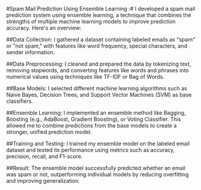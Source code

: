 #Spam Mail Prediction Using Ensemble Learning :#
I developed a spam mail prediction system using ensemble learning, a technique that combines the strengths of multiple machine learning models to improve prediction accuracy. Here's an overview:

##Data Collection:
I gathered a dataset containing labeled emails as "spam" or "not spam," with features like word frequency, special characters, and sender information.

##Data Preprocessing: 
I cleaned and prepared the data by tokenizing text, removing stopwords, and converting features like words and phrases into numerical values using techniques like TF-IDF or Bag of Words.

##Base Models: 
I selected different machine learning algorithms such as Naive Bayes, Decision Trees, and Support Vector Machines (SVM) as base classifiers.

##Ensemble Learning: 
I implemented an ensemble method like Bagging, Boosting (e.g., AdaBoost, Gradient Boosting), or Voting Classifier. This allowed me to combine predictions from the base models to create a stronger, unified prediction model.

##Training and Testing:
I trained my ensemble model on the labeled email dataset and tested its performance using metrics such as accuracy, precision, recall, and F1-score.

##Result: 
The ensemble model successfully predicted whether an email was spam or not, outperforming individual models by reducing overfitting and improving generalization.







